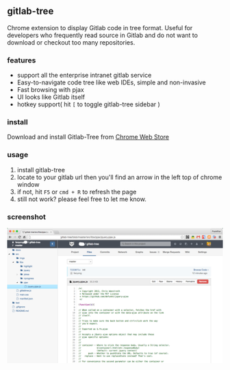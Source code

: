## gitlab-tree

Chrome extension to display Gitlab code in tree format. Useful for developers who frequently read source in Gitlab and do not want to download or checkout too many repositories.

### features

* support all the enterprise intranet gitlab service
* Easy-to-navigate code tree like web IDEs, simple and non-invasive
* Fast browsing with pjax
* UI looks like Gitlab itself
* hotkey support( hit `[` to toggle gitlab-tree sidebar )

### install

Download and install Gitlab-Tree from [Chrome Web Store](https://chrome.google.com/webstore/detail/gitlab-tree/dllpphhnoanpcnlnipopibigdoeignbb?hl=zh-CN&gl=CN)

### usage

1. install gitlab-tree
2. locate to your gitlab url then you'll find an arrow in the left top of chrome window
3. if not, hit `F5` or `cmd + R` to refresh the page
4. still not work?  please feel free to let me know.

### screenshot

![](./docs/gitlab-tree.png)
